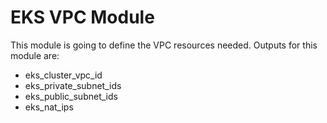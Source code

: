 # EKS VPC Module

This module is going to define the VPC resources needed.
Outputs for this module are:
- eks_cluster_vpc_id
- eks_private_subnet_ids
- eks_public_subnet_ids
- eks_nat_ips